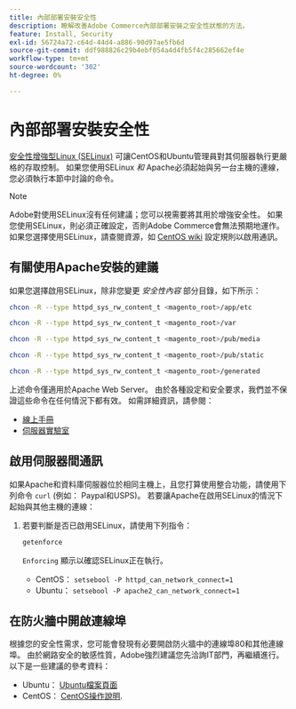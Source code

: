 ```yaml
---
title: 內部部署安裝安全性
description: 瞭解改善Adobe Commerce內部部署安裝之安全性狀態的方法。
feature: Install, Security
exl-id: 56724a72-c64d-44d4-a886-90d97ae5fb6d
source-git-commit: ddf988826c29b4ebf054a4d4fb5f4c285662ef4e
workflow-type: tm+mt
source-wordcount: '302'
ht-degree: 0%

---
```


# 內部部署安裝安全性

[安全性增強型Linux (SELinux)](https://selinuxproject.org/page/Main_Page) 可讓CentOS和Ubuntu管理員對其伺服器執行更嚴格的存取控制。 如果您使用SELinux *和* Apache必須起始與另一台主機的連線，您必須執行本節中討論的命令。

>[!NOTE]
>
>Adobe對使用SELinux沒有任何建議；您可以視需要將其用於增強安全性。 如果您使用SELinux，則必須正確設定，否則Adobe Commerce會無法預期地運作。 如果您選擇使用SELinux，請查閱資源，如 [CentOS wiki](https://wiki.centos.org/HowTos/SELinux) 設定規則以啟用通訊。

## 有關使用Apache安裝的建議

如果您選擇啟用SELinux，除非您變更 *安全性內容* 部分目錄，如下所示：

```bash
chcon -R --type httpd_sys_rw_content_t <magento_root>/app/etc
```

```bash
chcon -R --type httpd_sys_rw_content_t <magento_root>/var
```

```bash
chcon -R --type httpd_sys_rw_content_t <magento_root>/pub/media
```

```bash
chcon -R --type httpd_sys_rw_content_t <magento_root>/pub/static
```

```bash
chcon -R --type httpd_sys_rw_content_t <magento_root>/generated
```

上述命令僅適用於Apache Web Server。 由於各種設定和安全要求，我們並不保證這些命令在任何情況下都有效。 如需詳細資訊，請參閱：

* [線上手冊](https://linux.die.net/man/8/httpd_selinux)
* [伺服器實驗室](https://www.serverlab.ca/tutorials/linux/web-servers-linux/configuring-selinux-policies-for-apache-web-servers/)

## 啟用伺服器間通訊

如果Apache和資料庫伺服器位於相同主機上，且您打算使用整合功能，請使用下列命令 `curl` (例如： Paypal和USPS)。
若要讓Apache在啟用SELinux的情況下起始與其他主機的連線：

1. 若要判斷是否已啟用SELinux，請使用下列指令：

   ```bash
   getenforce
   ```

   `Enforcing` 顯示以確認SELinux正在執行。

   * CentOS： `setsebool -P httpd_can_network_connect=1`
   * Ubuntu： `setsebool -P apache2_can_network_connect=1`

## 在防火牆中開啟連線埠

根據您的安全性需求，您可能會發現有必要開啟防火牆中的連線埠80和其他連線埠。 由於網路安全的敏感性質，Adobe強烈建議您先洽詢IT部門，再繼續進行。 以下是一些建議的參考資料：

* Ubuntu： [Ubuntu檔案頁面](https://help.ubuntu.com/community/IptablesHowTo)
* CentOS： [CentOS操作說明](https://wiki.centos.org/HowTos%282f%29Network%282f%29IPTables.html).
